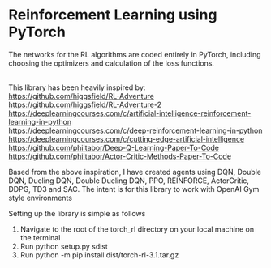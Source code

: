 # Reinforcement Learning using PyTorch
The networks for the RL algorithms are coded entirely in PyTorch, including choosing the optimizers and calculation of the loss functions. <br /><br />


This library has been heavily inspired by: <br />
https://github.com/higgsfield/RL-Adventure <br />
https://github.com/higgsfield/RL-Adventure-2 <br />
https://deeplearningcourses.com/c/artificial-intelligence-reinforcement-learning-in-python <br />
https://deeplearningcourses.com/c/deep-reinforcement-learning-in-python <br />
https://deeplearningcourses.com/c/cutting-edge-artificial-intelligence <br />
https://github.com/philtabor/Deep-Q-Learning-Paper-To-Code <br />
https://github.com/philtabor/Actor-Critic-Methods-Paper-To-Code <br />

Based from the above inspiration, I have created agents using DQN, Double DQN, Dueling DQN, Double Dueling DQN, PPO, REINFORCE, ActorCritic, DDPG, TD3 and SAC.
The intent is for this library to work with OpenAI Gym style environments <br />

Setting up the library is simple as follows <br />
1. Navigate to the root of the torch_rl directory on your local machine on the terminal<br />
2. Run python setup.py sdist <br />
3. Run python -m pip install dist/torch-rl-3.1.tar.gz <br />
